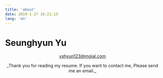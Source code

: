 ```yaml
---
title: 'about'
date: 2019-1-27 16:21:13
lang: 'en'
---
```


# Seunghyun Yu

<div align="center">

yshyun123@mgial.com
<div>
_Thank you for reading my resume. If you want to contact me, Please send me an email._
</div>

</div>
